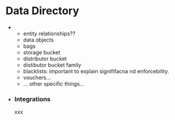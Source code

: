 # Data Directory









*
  * entity relationships??
  * data objects
  * bags
  * storage bucket
  * distributor bucket
  * distibutor bucket family
  * blacklists: important to explain signififacna nd enforcebility.
  * vouchers...
  * ... other specific things...
*   ### Integrations

    xxx
